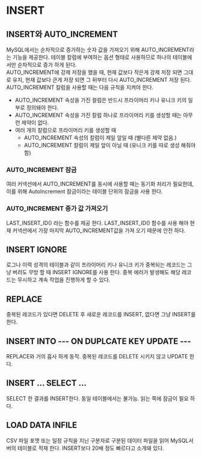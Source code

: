 # INSERT

## INSERT와 AUTO_INCREMENT
MySQL에서는 순차적으로 증가하는 숫자 값을 가져오기 위해 AUTO_INCREMENT라는 기능을 제공한다. 테이블 칼럼에 부여하는 옵션 형태로 사용하므로 하나의 테이블에서만 순차적으로 증가 하게 된다.
<br>
AUTO_INCREMENT에 강제 저장을 했을 때, 현재 값보다 작은게 강제 저장 되면 그대로 유지, 현재 값보다 큰게 저장 되면 그 뒤부터 다시 AUTO_INCREMENT 저장 된다.
<br>
AUTO_INCREMENT 칼럼을 사용할 때는 다음 규칙을 지켜야 한다.
- AUTO_INCREMENT 속성을 가진 컬럼은 반드시 프라이머리 키나 유니크 키의 일부로 정의돼야 한다.
- AUTO_INCREMENT 속성을 가진 칼럼 하나로 프라이머리 키를 생성할 때는 아무런 제약이 없다.
- 여러 개의 칼럼으로 프라이머리 키를 생성할 때
    - AUTO_INCREMENT 속성의 칼럼이 제일 앞일 때 (별다른 제약 없음.)
    - AUTO_INCREMENT 칼럼이 제일 앞이 아닐 때 (유니크 키를 따로 생성 해줘야 함)

### AUTO_INCREMENT 잠금
여러 커넥션에서 AUTO_INCREMENT를 동시에 사용할 때는 동기화 처리가 필요한데, 이를 위해 AutoIncrement 잠금이라는 테이블 단위의 잠금을 사용 한다.

### AUTO_INCREMENT 증가 값 가져오기
LAST_INSERT_ID() 라는 함수를 제공 한다. LAST_INSERT_ID() 함수를 사용 해야 현재 커넥션에서 가장 마지막 AUTO_INCREMENT값을 가져 오기 때문에 안전 하다.

## INSERT IGNORE
로그나 이력 성격의 테이블과 같이 프라이머리 키나 유니크 키가 중복되는 레코드는 그냥 버려도 무방 할 때 INSERT IGNORE를 사용 한다. 중복 에러가 발생해도 해당 레코드는 무시하고 계속 작업을 진행하게 할 수 있다.

## REPLACE
중복된 레코드가 있다면 DELETE 후 새로운 레코드를 INSERT, 없다면 그냥 INSERT를 한다.

## INSERT INTO --- ON DUPLCATE KEY UPDATE ---
REPLACE와 거의 흡사 하게 동작. 중복된 레코드를 DELETE 시키지 않고 UPDATE 한다.

## INSERT ... SELECT ...
SELECT 한 결과를 INSERT한다. 동일 테이블에서는 불가능. 읽는 쪽에 잠금이 필요 하다.

## LOAD DATA INFILE
CSV 파일 포맷 또는 일정 규칙을 지닌 구분자로 구분된 데이터 파일을 읽어 MySQL서버의 테이블로 적재 한다. INSERT보다 20배 정도 빠르다고 소개돼 있다.